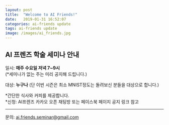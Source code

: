 ```yaml
---
layout: post
title:  "Welcome to AI Friends!"
date:   2019-01-31 16:52:07
categories: ai-friends update
tags: ai-friends update
image: /images/ai_friends.jpg
---
```

## AI 프렌즈 학술 세미나 안내 

일시: **매주 수요일 저녁 7~9시**  
(*세미나가 없는 주는 미리 공지해 드립니다.)  

대상: **누구나** (단 이번 시즌은 최소 MNIST정도는 돌려보신 분들을 대상으로 합니다.)  

*간단한 식사와 커피를 제공합니다.  
*신청: AI프렌즈 카카오 오픈 채팅방 또는 페이스북 페이지 공지 링크 참고  

***
문의: ai.friends.seminar@gmail.com

